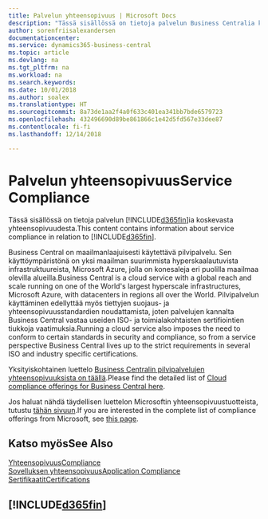 ```yaml
---
title: Palvelun yhteensopivuus | Microsoft Docs
description: "Tässä sisällössä on tietoja palvelun Business Centralia koskevasta yhteensopivuudesta."
author: sorenfriisalexandersen
documentationcenter: 
ms.service: dynamics365-business-central
ms.topic: article
ms.devlang: na
ms.tgt_pltfrm: na
ms.workload: na
ms.search.keywords: 
ms.date: 10/01/2018
ms.author: soalex
ms.translationtype: HT
ms.sourcegitcommit: 8a73de1aa2f4a0f633c401ea341bb7bde6579723
ms.openlocfilehash: 432496690d89be861866c1e42d5fd567e33dee87
ms.contentlocale: fi-fi
ms.lasthandoff: 12/14/2018

---
```

# <a name="service-compliance"></a><span data-ttu-id="62236-103">Palvelun yhteensopivuus</span><span class="sxs-lookup"><span data-stu-id="62236-103">Service Compliance</span></span>
<span data-ttu-id="62236-104">Tässä sisällössä on tietoja palvelun [!INCLUDE[d365fin](../includes/d365fin_md.md)]ia koskevasta yhteensopivuudesta.</span><span class="sxs-lookup"><span data-stu-id="62236-104">This content contains information about service compliance in relation to [!INCLUDE[d365fin](../includes/d365fin_md.md)].</span></span>  

<span data-ttu-id="62236-105">Business Central on maailmanlaajuisesti käytettävä pilvipalvelu. Sen käyttöympäristönä on yksi maailman suurimmista hyperskaalautuvista infrastruktuureista, Microsoft Azure, jolla on konesaleja eri puolilla maailmaa olevilla alueilla.</span><span class="sxs-lookup"><span data-stu-id="62236-105">Business Central is a cloud service with a global reach and scale running on one of the World's largest hyperscale infrastructures, Microsoft Azure, with datacenters in regions all over the World.</span></span> <span data-ttu-id="62236-106">Pilvipalvelun käyttäminen edellyttää myös tiettyjen suojaus- ja yhteensopivuusstandardien noudattamista, joten palvelujen kannalta Business Central vastaa useiden ISO- ja toimialakohtaisten sertifiointien tiukkoja vaatimuksia.</span><span class="sxs-lookup"><span data-stu-id="62236-106">Running a cloud service also imposes the need to conform to certain standards in security and compliance, so from a service perspective Business Central lives up to the strict requirements in several ISO and industry specific certifications.</span></span>

<span data-ttu-id="62236-107">Yksityiskohtainen luettelo [Business Centralin pilvipalvelujen yhteensopivuuksista on täällä](https://aka.ms/d365-compliance-list).</span><span class="sxs-lookup"><span data-stu-id="62236-107">Please find the detailed list of [Cloud compliance offerings for Business Central here](https://aka.ms/d365-compliance-list).</span></span>

<span data-ttu-id="62236-108">Jos haluat nähdä täydellisen luettelon Microsoftin yhteensopivuustuotteista, tutustu [tähän sivuun](https://www.microsoft.com/en-us/trustcenter/compliance/complianceofferings).</span><span class="sxs-lookup"><span data-stu-id="62236-108">If you are interested in the complete list of compliance offerings from Microsoft, see [this page](https://www.microsoft.com/en-us/trustcenter/compliance/complianceofferings).</span></span>

## <a name="see-also"></a><span data-ttu-id="62236-109">Katso myös</span><span class="sxs-lookup"><span data-stu-id="62236-109">See Also</span></span>  
[<span data-ttu-id="62236-110">Yhteensopivuus</span><span class="sxs-lookup"><span data-stu-id="62236-110">Compliance</span></span>](compliance-overview.md)  
[<span data-ttu-id="62236-111">Sovelluksen yhteensopivuus</span><span class="sxs-lookup"><span data-stu-id="62236-111">Application Compliance</span></span>](compliance-application-compliance.md)  
[<span data-ttu-id="62236-112">Sertifikaatit</span><span class="sxs-lookup"><span data-stu-id="62236-112">Certifications</span></span>](compliance-certifications.md)  

 ## [!INCLUDE[d365fin](../includes/free_trial_md.md)]  
 

